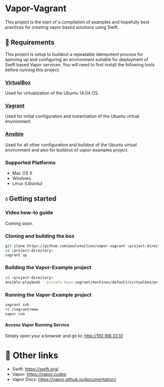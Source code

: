 # Vapor-Vagrant
This project is the start of a compilation of examples and hopefully best
practices for creating vapor based solutions using Swift.

## 🔧 Requirements

This project is setup to buildout a repeatable idempotent process for spinning
up and configuring an environment suitable for deployment of Swift based Vapor
services. You will need to first install the following tools before running
this project.

### [VirtualBox](https://www.virtualbox.org/wiki/Downloads)
Used for virtualization of the Ubuntu 14.04 OS.

### [Vagrant](https://www.vagrantup.com/)
Used for initial configuration and instantiation of the Ubuntu virtual environment.

### [Ansible](http://docs.ansible.com/ansible/intro_installation.html)
Used for all other configuration and buildout of the Ubuntu virtual environment
and also for buildout of vapor-examples project.

### Supported Platforms
* Mac OS X
* Windows
* Linux (Ubuntu)


## 💧 Getting started

### Video how-to guide

Coming soon.

### Cloning and building the box
```sh
git clone https://github.com/paulatwilson/vapor-vagrant <project-directory>
cd <project-directory>
vagrant up
```

### Building the Vapor-Example project

```sh
cd <project-directory>
ansible-playbook --private-key=.vagrant/machines/default/virtualbox/private_key -u vagrant -i .vagrant/provisioners/ansible/inventory/vagrant_ansible_inventory vapor-examples.yml
```

### Running the Vapor-Example project

```sh
vagrant ssh
cd /vagrant/www
vapor run
```
#### Access Vapor Running Service
Simply open your a browser and go to: http://192.168.33.10

# 📖 Other links

* Swift: https://swift.org/
* Vapor: https://vapor.codes
* Vapor Docs: https://vapor.github.io/documentation/
